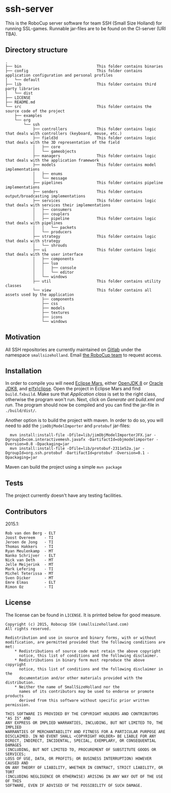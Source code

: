 # ssh-server

This is the RoboCup server software for team SSH (Small Size Holland) for running SSL-games. Runnable jar-files are to be found on the CI-server (URI TBA).
 
## Directory structure

    .
    ├── bin                                 This folder contains binaries
    ├── config                              This folder contains application configuration and personal profiles
    │   └── default
    ├── lib                                 This folder contains third party libraries
    │   └── dist
    ├── LICENSE
    ├── README.md
    └── src                                 This folder contains the source code of the project
        ├── examples
        └── org
            └── ssh
                ├── controllers             This folder contains logic that deals with controllers (keyboard, mouse, etc.)
                ├── field3d                 This folder contains logic that deals with the 3D representation of the field
                │   ├── core
                │   └── gameobjects
                ├── managers                This folder contains logic that deals with the application framework
                ├── models                  This folder contains model implementations
                │   ├── enums
                │   └── message
                ├── pipelines               This folder contains pipeline implementations
                ├── senders                 This folder contains output/broadcasting implementations
                ├── services                This folder contains logic that deals with services their implementations
                │   ├── consumers
                │   ├── couplers
                │   ├── pipeline            This folder contains logic that deals with pipelines
                │   │   └── packets
                │   └── producers
                ├── strategy                This folder contains logic that deals with strategy
                │   └── shrouds
                ├── ui                      This folder contains logic that deals with the user interface
                │   ├── components
                │   ├── lua
                │   │   ├── console
                │   │   └── editor
                │   └── windows
                ├── util                    This folder contains utility classes
                └── view                    This folder contains all assets used by the application              
                    ├── components
                    ├── css
                    ├── models
                    ├── textures
                    ├── icons
                    └── windows    

## Motivation

All SSH repositories are currently maintained on [Gitlab](http://www.gitlab.com/) under the namespace `smallsizeholland`. Email [the RoboCup team](mailto:robocup.saxion+git@gmail.com) to request access.

## Installation

In order to compile you will need [Eclipse Mars](https://projects.eclipse.org/releases/mars), either [OpenJDK 8](http://openjdk.java.net/projects/jdk8/) or [Oracle JDK8](http://www.oracle.com/technetwork/java/javase/downloads/index.html), and [e(fx)clipse](http://www.eclipse.org/efxclipse/index.html). Open the project in Eclipse Mars and find `build.fxbuild`. Make sure that *Application class* is set to the right class, otherwise the program won't run. Next, click on *Generate ant build.xml and run*. The program should now be compiled and you can find the jar-file in `./build/dist/`.

Another option is to build the project with maven. In order to do so, you will need to add the `jimObjModelImporter` and `protobuf` jar-files:

```
  mvn install:install-file -Dfile=lib/jimObjModelImporterJFX.jar -DgroupId=com.interactivemesh.javafx -DartifactId=objmodelimporter -Dversion=0.8 -Dpackaging=jar
  mvn install:install-file -Dfile=lib/protobuf-2311e52a.jar -DgroupId=org.ssh.protobuf -DartifactId=protobuf -Dversion=0.1 -Dpackaging=jar
```

Maven can build the project using a simple `mvn package`

## Tests

The project currently doesn't have any testing facilities.

## Contributors

2015.1:

    Rob van den Berg - ELT
    Joost Overeem    - TI
    Jeroen de Jong   - TI
    Thomas Hakkers   - TI
    Ryan Meulenkamp  - MT
    Nanko Schrijver  - ELT
    Nick van Deth    - MT
    Jelle Meijerink  - MT
    Mark Lefering    - TI
    Michel Teterissa - MT
    Sven Dicker      - MT
    Emre Elmas       - ELT
    Rimon Oz         - TI

## License

The license can be found in `LICENSE`. It is printed below for good measure.

    Copyright (c) 2015, Robocup SSH (smallsizeholland.com)
    All rights reserved.

    Redistribution and use in source and binary forms, with or without
    modification, are permitted provided that the following conditions are met:
        * Redistributions of source code must retain the above copyright
          notice, this list of conditions and the following disclaimer.
        * Redistributions in binary form must reproduce the above copyright
          notice, this list of conditions and the following disclaimer in the
          documentation and/or other materials provided with the distribution.
        * Neither the name of SmallSizeHolland nor the
          names of its contributors may be used to endorse or promote products
          derived from this software without specific prior written permission.

    THIS SOFTWARE IS PROVIDED BY THE COPYRIGHT HOLDERS AND CONTRIBUTORS "AS IS" AND
    ANY EXPRESS OR IMPLIED WARRANTIES, INCLUDING, BUT NOT LIMITED TO, THE IMPLIED
    WARRANTIES OF MERCHANTABILITY AND FITNESS FOR A PARTICULAR PURPOSE ARE
    DISCLAIMED. IN NO EVENT SHALL <COPYRIGHT HOLDER> BE LIABLE FOR ANY
    DIRECT, INDIRECT, INCIDENTAL, SPECIAL, EXEMPLARY, OR CONSEQUENTIAL DAMAGES
    (INCLUDING, BUT NOT LIMITED TO, PROCUREMENT OF SUBSTITUTE GOODS OR SERVICES;
    LOSS OF USE, DATA, OR PROFITS; OR BUSINESS INTERRUPTION) HOWEVER CAUSED AND
    ON ANY THEORY OF LIABILITY, WHETHER IN CONTRACT, STRICT LIABILITY, OR TORT
    (INCLUDING NEGLIGENCE OR OTHERWISE) ARISING IN ANY WAY OUT OF THE USE OF THIS
    SOFTWARE, EVEN IF ADVISED OF THE POSSIBILITY OF SUCH DAMAGE.
